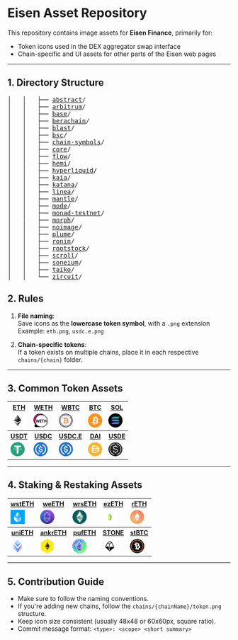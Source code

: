 # Eisen Asset Repository

This repository contains image assets for **Eisen Finance**, primarily for:

- Token icons used in the DEX aggregator swap interface
- Chain-specific and UI assets for other parts of the Eisen web pages

---

## 1. Directory Structure
<pre>
│   │   ├── <a href="https://github.com/EisenFinance/assets/tree/main/assets/icons/chains/abstract/">abstract</a>/
│   │   ├── <a href="https://github.com/EisenFinance/assets/tree/main/assets/icons/chains/arbitrum/">arbitrum</a>/
│   │   ├── <a href="https://github.com/EisenFinance/assets/tree/main/assets/icons/chains/base/">base</a>/
│   │   ├── <a href="https://github.com/EisenFinance/assets/tree/main/assets/icons/chains/berachain/">berachain</a>/
│   │   ├── <a href="https://github.com/EisenFinance/assets/tree/main/assets/icons/chains/blast/">blast</a>/
│   │   ├── <a href="https://github.com/EisenFinance/assets/tree/main/assets/icons/chains/bsc/">bsc</a>/
│   │   ├── <a href="https://github.com/EisenFinance/assets/tree/main/assets/icons/chains/chain-symbols/">chain-symbols</a>/
│   │   ├── <a href="https://github.com/EisenFinance/assets/tree/main/assets/icons/chains/core/">core</a>/
│   │   ├── <a href="https://github.com/EisenFinance/assets/tree/main/assets/icons/chains/flow/">flow</a>/
│   │   ├── <a href="https://github.com/EisenFinance/assets/tree/main/assets/icons/chains/hemi/">hemi</a>/
│   │   ├── <a href="https://github.com/EisenFinance/assets/tree/main/assets/icons/chains/hyperliquid/">hyperliquid</a>/
│   │   ├── <a href="https://github.com/EisenFinance/assets/tree/main/assets/icons/chains/kaia/">kaia</a>/
│   │   ├── <a href="https://github.com/EisenFinance/assets/tree/main/assets/icons/chains/katana/">katana</a>/
│   │   ├── <a href="https://github.com/EisenFinance/assets/tree/main/assets/icons/chains/linea/">linea</a>/
│   │   ├── <a href="https://github.com/EisenFinance/assets/tree/main/assets/icons/chains/mantle/">mantle</a>/
│   │   ├── <a href="https://github.com/EisenFinance/assets/tree/main/assets/icons/chains/mode/">mode</a>/
│   │   ├── <a href="https://github.com/EisenFinance/assets/tree/main/assets/icons/chains/monad-testnet/">monad-testnet</a>/
│   │   ├── <a href="https://github.com/EisenFinance/assets/tree/main/assets/icons/chains/morph/">morph</a>/
│   │   ├── <a href="https://github.com/EisenFinance/assets/tree/main/assets/icons/chains/noimage/">noimage</a>/
│   │   ├── <a href="https://github.com/EisenFinance/assets/tree/main/assets/icons/chains/plume/">plume</a>/
│   │   ├── <a href="https://github.com/EisenFinance/assets/tree/main/assets/icons/chains/ronin/">ronin</a>/
│   │   ├── <a href="https://github.com/EisenFinance/assets/tree/main/assets/icons/chains/rootstock/">rootstock</a>/
│   │   ├── <a href="https://github.com/EisenFinance/assets/tree/main/assets/icons/chains/scroll/">scroll</a>/
│   │   ├── <a href="https://github.com/EisenFinance/assets/tree/main/assets/icons/chains/soneium/">soneium</a>/
│   │   ├── <a href="https://github.com/EisenFinance/assets/tree/main/assets/icons/chains/taiko/">taiko</a>/
│   │   └── <a href="https://github.com/EisenFinance/assets/tree/main/assets/icons/chains/zircuit/">zircuit</a>/
</pre>


## 2. Rules

1. **File naming**:  
   Save icons as the **lowercase token symbol**, with a `.png` extension  
   Example: `eth.png`, `usdc.e.png`

2. **Chain-specific tokens**:  
   If a token exists on multiple chains, place it in each respective `chains/{chain}` folder.

---

## 3. Common Token Assets

<table>
  <tr>
    <th><a href="https://raw.githubusercontent.com/EisenFinance/assets/main/assets/icons/chains/base/eth.png">ETH</a></th>
    <th><a href="https://raw.githubusercontent.com/EisenFinance/assets/main/assets/icons/chains/arbitrum/weth.png">WETH</a></th>
    <th><a href="https://raw.githubusercontent.com/EisenFinance/assets/main/assets/icons/chains/linea/wbtc.png">WBTC</a></th>
    <th><a href="https://raw.githubusercontent.com/EisenFinance/assets/main/assets/icons/chains/blast/btc.png">BTC</a></th>
    <th><a href="https://raw.githubusercontent.com/EisenFinance/assets/main/assets/icons/chains/chain-symbols/solana.png">SOL</a></th>
  </tr>
  <tr>
    <td><img src="https://raw.githubusercontent.com/EisenFinance/assets/main/assets/icons/chains/base/eth.png" width="32"/></td>
    <td><img src="https://raw.githubusercontent.com/EisenFinance/assets/main/assets/icons/chains/arbitrum/weth.png" width="32"/></td>
    <td><img src="https://raw.githubusercontent.com/EisenFinance/assets/main/assets/icons/chains/linea/wbtc.png" width="32"/></td>
    <td><img src="https://raw.githubusercontent.com/EisenFinance/assets/main/assets/icons/chains/blast/btc.png" width="32"/></td>
    <td><img src="https://raw.githubusercontent.com/EisenFinance/assets/main/assets/icons/chains/chain-symbols/solana.png" width="32"/></td>
  </tr>
  <tr>
    <th><a href="https://raw.githubusercontent.com/EisenFinance/assets/main/assets/icons/chains/scroll/usdt.png">USDT</a></th>
    <th><a href="https://raw.githubusercontent.com/EisenFinance/assets/main/assets/icons/chains/scroll/usdc.png">USDC</a></th>
    <th><a href="https://raw.githubusercontent.com/EisenFinance/assets/main/assets/icons/chains/soneium/usdce.png">USDC.E</a></th>
    <th><a href="https://raw.githubusercontent.com/EisenFinance/assets/main/assets/icons/chains/scroll/dai.png">DAI</a></th>
    <th><a href="https://raw.githubusercontent.com/EisenFinance/assets/main/assets/icons/chains/blast/usde.png">USDE</a></th>
  </tr>
  <tr>
    <td><img src="https://raw.githubusercontent.com/EisenFinance/assets/main/assets/icons/chains/scroll/usdt.png" width="32"/></td>
    <td><img src="https://raw.githubusercontent.com/EisenFinance/assets/main/assets/icons/chains/scroll/usdc.png" width="32"/></td>
    <td><img src="https://raw.githubusercontent.com/EisenFinance/assets/main/assets/icons/chains/soneium/usdce.png" width="32"/></td>
    <td><img src="https://raw.githubusercontent.com/EisenFinance/assets/main/assets/icons/chains/scroll/dai.png" width="32"/></td>
    <td><img src="https://raw.githubusercontent.com/EisenFinance/assets/main/assets/icons/chains/blast/usde.png" width="32"/></td>
  </tr>
</table>

---

## 4. Staking & Restaking Assets
<table>
  <tr>
    <th><a href="https://raw.githubusercontent.com/EisenFinance/assets/main/assets/icons/chains/base/wsteth.png">wstETH</a></th>
    <th><a href="https://raw.githubusercontent.com/EisenFinance/assets/main/assets/icons/chains/blast/weeth.png">weETH</a></th>
    <th><a href="https://raw.githubusercontent.com/EisenFinance/assets/main/assets/icons/chains/scroll/wrseth.png">wrsETH</a></th>
    <th><a href="https://raw.githubusercontent.com/EisenFinance/assets/main/assets/icons/chains/zircuit/ezeth.png">ezETH</a></th>
    <th><a href="https://raw.githubusercontent.com/EisenFinance/assets/main/assets/icons/chains/scroll/reth.png">rETH</a></th>
  </tr>
  <tr>
    <td><img src="https://raw.githubusercontent.com/EisenFinance/assets/main/assets/icons/chains/base/wsteth.png" width="32"/></td>
    <td><img src="https://raw.githubusercontent.com/EisenFinance/assets/main/assets/icons/chains/blast/weeth.png" width="32"/></td>
    <td><img src="https://raw.githubusercontent.com/EisenFinance/assets/main/assets/icons/chains/scroll/wrseth.png" width="32"/></td>
    <td><img src="https://raw.githubusercontent.com/EisenFinance/assets/main/assets/icons/chains/zircuit/ezeth.png" width="32"/></td>
    <td><img src="https://raw.githubusercontent.com/EisenFinance/assets/main/assets/icons/chains/scroll/reth.png" width="32"/></td>
  </tr>
  <tr>
    <th><a href="https://raw.githubusercontent.com/EisenFinance/assets/main/assets/icons/chains/scroll/unieth.png">uniETH</a></th>
    <th><a href="https://raw.githubusercontent.com/EisenFinance/assets/main/assets/icons/chains/bsc/ankreth.png">ankrETH</a></th>
    <th><a href="https://raw.githubusercontent.com/EisenFinance/assets/main/assets/icons/chains/scroll/pufeth.png">pufETH</a></th>
    <th><a href="https://raw.githubusercontent.com/EisenFinance/assets/main/assets/icons/chains/linea/stone.png">STONE</a></th>
    <th><a href="https://raw.githubusercontent.com/EisenFinance/assets/main/assets/icons/chains/bsc/stbtc.png">stBTC</a></th>
  </tr>
  <tr>
    <td><img src="https://raw.githubusercontent.com/EisenFinance/assets/main/assets/icons/chains/scroll/unieth.png" width="32"/></td>
    <td><img src="https://raw.githubusercontent.com/EisenFinance/assets/main/assets/icons/chains/bsc/ankreth.png" width="32"/></td>
    <td><img src="https://raw.githubusercontent.com/EisenFinance/assets/main/assets/icons/chains/scroll/pufeth.png" width="32"/></td>
    <td><img src="https://raw.githubusercontent.com/EisenFinance/assets/main/assets/icons/chains/linea/stone.png" width="32"/></td>
    <td><img src="https://raw.githubusercontent.com/EisenFinance/assets/main/assets/icons/chains/bsc/stbtc.png" width="32"/></td>
  </tr>
</table>


---

## 5. Contribution Guide

- Make sure to follow the naming conventions.
- If you're adding new chains, follow the `chains/{chainName}/token.png` structure.
- Keep icon size consistent (usually 48x48 or 60x60px, square ratio).
- Commit message format: `<type>: <scope> <short summary>`
